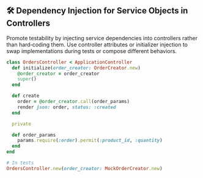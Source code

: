 ## 🛠 Dependency Injection for Service Objects in Controllers

Promote testability by injecting service dependencies into controllers rather than hard‐coding them. Use controller attributes or initializer injection to swap implementations during tests or compose different behaviors.

```ruby
class OrdersController < ApplicationController
  def initialize(order_creator: OrderCreator.new)
    @order_creator = order_creator
    super()
  end

  def create
    order = @order_creator.call(order_params)
    render json: order, status: :created
  end

  private

  def order_params
    params.require(:order).permit(:product_id, :quantity)
  end
end

# In tests
OrdersController.new(order_creator: MockOrderCreator.new)
```